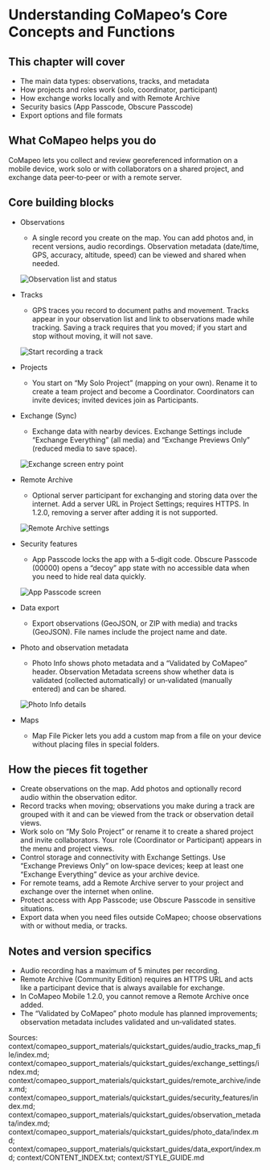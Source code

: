 # Understanding CoMapeo’s Core Concepts and Functions

<!-- TODO: Hero image to capture. See ./images/placeholder_hero.txt for details. -->

## This chapter will cover

- The main data types: observations, tracks, and metadata
- How projects and roles work (solo, coordinator, participant)
- How exchange works locally and with Remote Archive
- Security basics (App Passcode, Obscure Passcode)
- Export options and file formats

## What CoMapeo helps you do

CoMapeo lets you collect and review georeferenced information on a mobile device, work solo or with collaborators on a shared project, and exchange data peer‑to‑peer or with a remote server.

## Core building blocks

- Observations
  - A single record you create on the map. You can add photos and, in recent versions, audio recordings. Observation metadata (date/time, GPS, accuracy, altitude, speed) can be viewed and shared when needed.
  
  ![Observation list and status](../../context/comapeo_support_materials/quickstart_guides/invite_devices_default_project/images/screenshot_2025_05_07_at_3_02_27_pm.png)
- Tracks
  - GPS traces you record to document paths and movement. Tracks appear in your observation list and link to observations made while tracking. Saving a track requires that you moved; if you start and stop without moving, it will not save.
  
  ![Start recording a track](../../context/comapeo_support_materials/quickstart_guides/tracks_improvements/images/screenshot_2025_07_27_at_7_19_04_pm.png)
- Projects
  - You start on “My Solo Project” (mapping on your own). Rename it to create a team project and become a Coordinator. Coordinators can invite devices; invited devices join as Participants.
- Exchange (Sync)
  - Exchange data with nearby devices. Exchange Settings include “Exchange Everything” (all media) and “Exchange Previews Only” (reduced media to save space).
  
  ![Exchange screen entry point](../../context/comapeo_support_materials/quickstart_guides/exchange_settings/images/screenshot_2025_07_24_at_11_08_47_am.png)
- Remote Archive
  - Optional server participant for exchanging and storing data over the internet. Add a server URL in Project Settings; requires HTTPS. In 1.2.0, removing a server after adding it is not supported.
  
  ![Remote Archive settings](../../context/comapeo_support_materials/quickstart_guides/remote_archive/images/screenshot_2025_02_10_at_5_13_48_pm.png)
- Security features
  - App Passcode locks the app with a 5‑digit code. Obscure Passcode (00000) opens a “decoy” app state with no accessible data when you need to hide real data quickly.
  
  ![App Passcode screen](../../context/comapeo_support_materials/quickstart_guides/security_features/images/screenshot_2025_05_12_at_8_10_25_pm.png)
- Data export
  - Export observations (GeoJSON, or ZIP with media) and tracks (GeoJSON). File names include the project name and date.
- Photo and observation metadata
  - Photo Info shows photo metadata and a “Validated by CoMapeo” header. Observation Metadata screens show whether data is validated (collected automatically) or un‑validated (manually entered) and can be shared.
  
  ![Photo Info details](../../context/comapeo_support_materials/quickstart_guides/photo_data/images/screenshot_2025_07_27_at_8_43_35_pm.png)
- Maps
  - Map File Picker lets you add a custom map from a file on your device without placing files in special folders.

## How the pieces fit together

- Create observations on the map. Add photos and optionally record audio within the observation editor.
- Record tracks when moving; observations you make during a track are grouped with it and can be viewed from the track or observation detail views.
- Work solo on “My Solo Project” or rename it to create a shared project and invite collaborators. Your role (Coordinator or Participant) appears in the menu and project views.
- Control storage and connectivity with Exchange Settings. Use “Exchange Previews Only” on low‑space devices; keep at least one “Exchange Everything” device as your archive device.
- For remote teams, add a Remote Archive server to your project and exchange over the internet when online.
- Protect access with App Passcode; use Obscure Passcode in sensitive situations.
- Export data when you need files outside CoMapeo; choose observations with or without media, or tracks.

## Notes and version specifics

- Audio recording has a maximum of 5 minutes per recording.
- Remote Archive (Community Edition) requires an HTTPS URL and acts like a participant device that is always available for exchange.
- In CoMapeo Mobile 1.2.0, you cannot remove a Remote Archive once added.
- The “Validated by CoMapeo” photo module has planned improvements; observation metadata includes validated and un‑validated states.

<!-- TODO links to related sections will be added once those sections are finalized in ./content/ -->

Sources: context/comapeo_support_materials/quickstart_guides/audio_tracks_map_file/index.md; context/comapeo_support_materials/quickstart_guides/exchange_settings/index.md; context/comapeo_support_materials/quickstart_guides/remote_archive/index.md; context/comapeo_support_materials/quickstart_guides/security_features/index.md; context/comapeo_support_materials/quickstart_guides/observation_metadata/index.md; context/comapeo_support_materials/quickstart_guides/photo_data/index.md; context/comapeo_support_materials/quickstart_guides/data_export/index.md; context/CONTENT_INDEX.txt; context/STYLE_GUIDE.md
